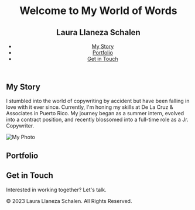 <html lang="en">
<head>
    <meta charset="UTF-8">
    <meta name="viewport" content="width=device-width, initial-scale=1.0">
    <link rel="stylesheet" href="style.css">
</head>
<body>
    <header>
        <h1>Welcome to My World of Words</h1>
        <h2>Laura Llaneza Schalen</h2>
        <nav>
            <ul>
                <li><a href="#about">My Story</a></li>
                <li><a href="#work">Portfolio</a></li>
                <li><a href="#contact">Get in Touch</a></li>
            </ul>
        </nav>
    </header>

<section>
    <section id="about">
    <h2>My Story</h2>
    <p>I stumbled into the world of copywriting by accident but have been falling in love with it ever since. Currently, I'm honing my skills at De La Cruz & Associates in Puerto Rico. My journey began as a summer intern, evolved into a contract position, and recently blossomed into a full-time role as a Jr. Copywriter.</p>
         <img src="my-photo.jpg" alt="My Photo" class="bio-photo">
</section>

<section id="work">
    <h2>Portfolio</h2>
    <!-- Portfolio items here -->
</section>

<section id="contact">
    <h2>Get in Touch</h2>
    <p>Interested in working together? Let's talk.</p>
    <!-- Contact details or form here -->
</section>

<footer>
    <p>© 2023 Laura Llaneza Schalen. All Rights Reserved.</p>
</footer>
